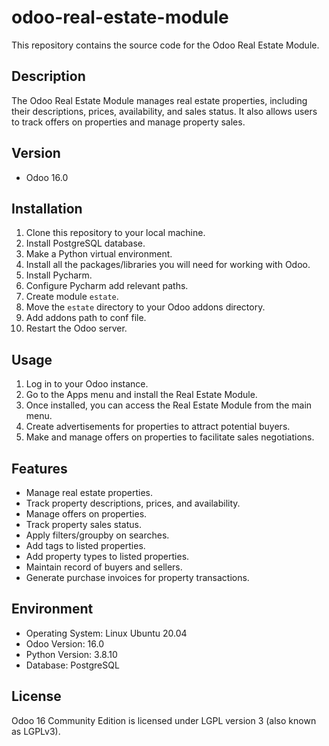 # odoo-real-estate-module
This repository contains the source code for the Odoo Real Estate Module.
## Description
The Odoo Real Estate Module manages real estate properties, including their descriptions, prices, availability, and sales status. It also allows users to track offers on properties and manage property sales.
## Version
- Odoo 16.0
## Installation
1. Clone this repository to your local machine.
2. Install PostgreSQL database.
3. Make a Python virtual environment.
4. Install all the packages/libraries you will need for working with Odoo.
5. Install Pycharm.
6. Configure Pycharm add relevant paths.
7. Create module `estate`.
8. Move the `estate` directory to your Odoo addons directory.
9. Add addons path to conf file.
10. Restart the Odoo server.
## Usage
1. Log in to your Odoo instance.
2. Go to the Apps menu and install the Real Estate Module.
3. Once installed, you can access the Real Estate Module from the main menu.
4. Create advertisements for properties to attract potential buyers.
5. Make and manage offers on properties to facilitate sales negotiations.
## Features
- Manage real estate properties.
- Track property descriptions, prices, and availability.
- Manage offers on properties.
- Track property sales status.
- Apply filters/groupby on searches.
- Add tags to listed properties.
- Add property types to listed properties.
- Maintain record of buyers and sellers.
- Generate purchase invoices for property transactions.
## Environment
- Operating System: Linux Ubuntu 20.04
- Odoo Version: 16.0
- Python Version: 3.8.10
- Database: PostgreSQL
## License
Odoo 16 Community Edition is licensed under LGPL version 3 (also known as LGPLv3).
